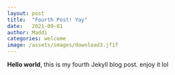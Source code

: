```yaml
---
layout: post
title:  "Fourth Post! Yay"
date:   2021-09-01
author: Maddi
categories: welcome
image: /assets/images/download3.jfif
---
```


**Hello world**, this is my fourth Jekyll blog post. enjoy it lol

<!-- end-excerpt -->